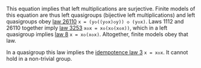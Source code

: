 This equation implies that left multiplications are surjective.  Finite models of this equation are thus left quasigroups (bijective left multiplications) and left quasigroups obey [law 26110](https://teorth.github.io/equational_theories/implications/?26110) `x = (y◇((y◇x)◇y)) ◇ (y◇x)`.  Laws 1112 and 26110 together imply [law 3253](https://teorth.github.io/equational_theories/implications/?3253) `x◇x = x◇(x◇(x◇x))`, which in a left quasigroup implies [law 8](https://teorth.github.io/equational_theories/implications/?8) `x = x◇(x◇x)`.  Altogether, finite models obey that law.

In a quasigroup this law implies the [idempotence law 3](https://teorth.github.io/equational_theories/implications/?3) `x = x◇x`.  It cannot hold in a non-trivial group.
